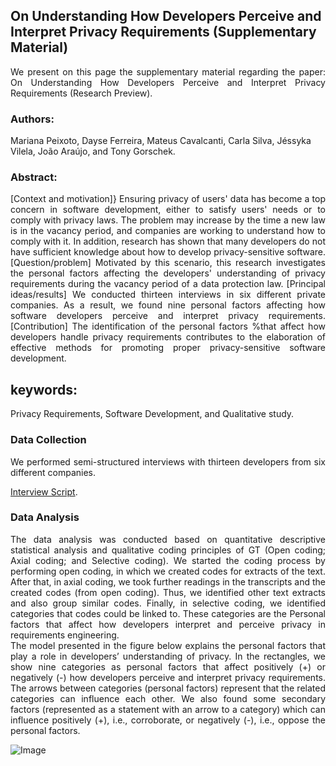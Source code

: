 ## On Understanding How Developers Perceive and Interpret Privacy Requirements (Supplementary Material)
<div style="text-align: justify">We present on this page the supplementary material regarding the paper: On Understanding How Developers Perceive and Interpret Privacy Requirements (Research Preview).</div> 

### Authors: 
Mariana Peixoto, Dayse Ferreira, Mateus Cavalcanti, Carla Silva, Jéssyka Vilela, João Araújo, and Tony Gorschek.

### Abstract:
<div style="text-align: justify">[Context and motivation]} Ensuring privacy of users' data has become a top concern in software development, either to satisfy users' needs or to comply with privacy laws. The problem may increase by the time a new law is in the vacancy period, and companies are working to understand how to comply with it. In addition, research has shown that many developers do not have sufficient knowledge about how to develop privacy-sensitive software. [Question/problem] Motivated by this scenario, this research investigates the personal factors affecting the developers' understanding of privacy requirements during the vacancy period of a data protection law. [Principal ideas/results] We conducted thirteen interviews in six different private companies. As a result, we found nine personal factors affecting how software developers perceive and interpret privacy requirements. [Contribution] The identification of the personal factors %that affect how developers handle privacy requirements contributes to the elaboration of effective methods for promoting proper privacy-sensitive software development.</div>

## keywords:
Privacy Requirements, Software Development, and Qualitative study.

### Data Collection
<div style="text-align: justify">We performed semi-structured interviews with thirteen developers from six different companies. </div>

[Interview Script](https://github.com/Marianapmaia/PrivacyRequirementsByDevelopers/blob/master/Questionnaire.pdf).

### Data Analysis

<div style= "text-align: justify">The data analysis was conducted based on quantitative descriptive statistical analysis and qualitative coding principles of GT (Open coding; Axial coding; and Selective coding).
We started the coding process by performing open coding, in which we created codes for extracts of the text. After that, in axial coding, we took further readings in the transcripts and the created codes (from open coding). Thus, we identified other text extracts and also group similar codes. Finally, in selective coding, we identified categories that codes could be linked to. These categories are the Personal factors that affect how developers interpret and perceive privacy in requirements engineering.</div>

<div style="text-align: justify">The model presented in the figure below explains the personal factors that play a role in developers’ understanding of privacy. In the rectangles, we show nine categories as personal factors that affect positively (+) or negatively (-) how developers perceive and interpret privacy requirements. The arrows between categories (personal factors) represent that the related categories can influence each other. We also found some secondary factors (represented as a statement with an arrow to a category) which can influence positively (+), i.e., corroborate, or negatively (-), i.e., oppose the personal factors.</div>

![Image](https://github.com/Marianapmaia/REFSQ2020/blob/master/PersonalTheoryV3.jpg)


